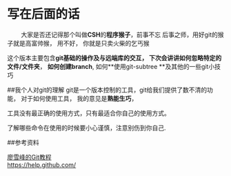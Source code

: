 # 写在后面的话

&emsp; &emsp;大家是否还记得那个叫做**CSH**的**程序猴子**，前事不忘 后事之师，用好git的猴子就是高富帅猴， 用不好， 你就是只卖火柴的乞丐猴

这个版本主要包含**git基础的操作******及与远端库的交互， 下次会讲讲如何**忽略特定的文件/文件夹**， **如何创建branch**, 如何**使用git-subtree **及其他的一些git小技巧

##我个人对git的理解
git是一个版本控制的工具，git给我们提供了数不清的功能， 对于如何使用工具， 我的意见是**熟能生巧**，

工具没有最正确的使用方式，只有最适合你自己的使用方式。  

了解哪些命令在使用的时候要小心谨慎，注意别伤到你自己.


##参考资料


[廖雪峰的Git教程](http://www.liaoxuefeng.com/wiki/0013739516305929606dd18361248578c67b8067c8c017b000)  
https://help.github.com/  